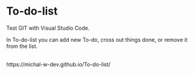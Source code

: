 # To-do-list
<p> Test GIT with Visual Studio Code.  </p>
<p> In To-do-list you can add new To-do, cross out things done, or remove it from the list. </p>
<br>
https://michal-w-dev.github.io/To-do-list/
